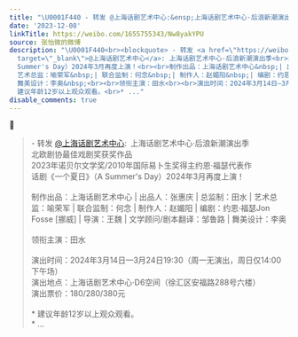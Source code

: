 ```yaml
---
title: "\U0001F440 - 转发 @上海话剧艺术中心:&ensp;上海话剧艺术中心·后浪新潮演出季北欧剧协最佳戏剧奖获奖作品2023年诺贝尔文学奖/2010年国际易卜生奖得主约恩·福瑟代表..."
date: '2023-12-08'
linkTitle: https://weibo.com/1655755343/Nw8yakYPU
source: 张怡微的微博
description: "\U0001F440<br><blockquote> - 转发 <a href=\"https://weibo.com/2505357920\"
  target=\"_blank\">@上海话剧艺术中心</a>: 上海话剧艺术中心·后浪新潮演出季<br>北欧剧协最佳戏剧奖获奖作品<br>2023年诺贝尔文学奖/2010年国际易卜生奖得主约恩·福瑟代表作<br>话剧《一个夏日》（A
  Summer's Day）2024年3月再度上演！<br><br>制作出品：上海话剧艺术中心&nbsp;| 出品人：张惠庆&nbsp;| 总监制：田水&nbsp;|
  艺术总监：喻荣军&nbsp;| 联合监制：何念&nbsp;| 制作人：赵媚阳&nbsp;| 编剧：约恩·福瑟Jon Fosse [挪威] | 导演：王魏 | 文学顾问/剧本翻译：邹鲁路&nbsp;|
  舞美设计：李奥&nbsp;<br><br>领衔主演：田水<br><br>演出时间：2024年3月14日—3月24日19:30（周一无演出，周日仅14:00下午场）<br>演出地点：上海话剧艺术中心·D6空间（徐汇区安福路288号六楼）<br>演出票价：180/280/380元<br><br>*
  建议年龄12岁以上观众观看。<br>* ..."
disable_comments: true
---
```

👀<br><blockquote> - 转发 <a href="https://weibo.com/2505357920" target="_blank">@上海话剧艺术中心</a>: 上海话剧艺术中心·后浪新潮演出季<br>北欧剧协最佳戏剧奖获奖作品<br>2023年诺贝尔文学奖/2010年国际易卜生奖得主约恩·福瑟代表作<br>话剧《一个夏日》（A Summer's Day）2024年3月再度上演！<br><br>制作出品：上海话剧艺术中心&nbsp;| 出品人：张惠庆&nbsp;| 总监制：田水&nbsp;| 艺术总监：喻荣军&nbsp;| 联合监制：何念&nbsp;| 制作人：赵媚阳&nbsp;| 编剧：约恩·福瑟Jon Fosse [挪威] | 导演：王魏 | 文学顾问/剧本翻译：邹鲁路&nbsp;| 舞美设计：李奥&nbsp;<br><br>领衔主演：田水<br><br>演出时间：2024年3月14日—3月24日19:30（周一无演出，周日仅14:00下午场）<br>演出地点：上海话剧艺术中心·D6空间（徐汇区安福路288号六楼）<br>演出票价：180/280/380元<br><br>* 建议年龄12岁以上观众观看。<br>* ...